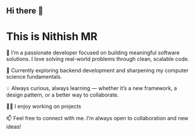 ## Hi there 👋
# This is Nithish MR

<!--
**NithishMR/NithishMR** is a ✨ _special_ ✨ repository because its `README.md` (this file) appears on your GitHub profile.

Here are some ideas to get you started:

- 🔭 I’m currently working on ...
- 🌱 I’m currently learning ...
- 👯 I’m looking to collaborate on ...
- 🤔 I’m looking for help with ...
- 💬 Ask me about ...
- 📫 How to reach me: ...
- 😄 Pronouns: ...
- ⚡ Fun fact: ...
-->

🚀 I'm a passionate developer focused on building meaningful software solutions. I love solving real-world problems through clean, scalable code.

🌱 Currently exploring backend development and sharpening my computer science fundamentals.

💡 Always curious, always learning — whether it’s a new framework, a design pattern, or a better way to collaborate.

👨‍💻 I enjoy working on projects

📫 Feel free to connect with me. I’m always open to collaboration and new ideas!

<!--⚡ Fun fact: I'm driven by the vision of creating impactful tech — and maybe even helping build the next frontier of gaming and productivity one day.-->
